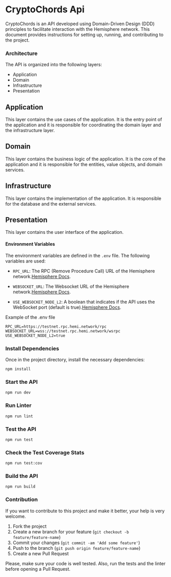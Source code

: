 # CryptoChords Api

CryptoChords is an API developed using Domain-Driven Design (DDD) principles to facilitate interaction with the Hemisphere network. This document provides instructions for setting up, running, and contributing to the project.

### Architecture

The API is organized into the following layers:

- Application
- Domain
- Infrastructure
- Presentation

## Application

This layer contains the use cases of the application. It is the entry point of the application and it is responsible for coordinating the domain layer and the infrastructure layer.

## Domain

This layer contains the business logic of the application. It is the core of the application and it is responsible for the entities, value objects, and domain services.

## Infrastructure

This layer contains the implementation of the application. It is responsible for the database and the external services.

## Presentation

This layer contains the user interface of the application.

#### Environment Variables

The environment variables are defined in the `.env` file. The following variables are used:

- `RPC_URL`: The RPC (Remove Procedure Call) URL of the Hemisphere network.[Hemisphere Docs](https://github.com/hemilabs/infrastructure/blob/main/NETWORK_INFO.md).

- `WEBSOCKET_URL`: The Websocket URL of the Hemisphere network.[Hemisphere Docs](https://github.com/hemilabs/infrastructure/blob/main/NETWORK_INFO.md).

- `USE_WEBSOCKET_NODE_L2`: A boolean that indicates if the API uses the WebSocket port (default is true).[Hemisphere Docs](https://github.com/hemilabs/infrastructure/blob/main/NETWORK_INFO.md).

Example of the .env file

```
RPC_URL=https://testnet.rpc.hemi.network/rpc
WEBSOCKET_URL=wss://testnet.rpc.hemi.network/wsrpc
USE_WEBSOCKET_NODE_L2=true
```

### Install Dependencies

Once in the project directory, install the necessary dependencies:

```
npm install
```

### Start the API

```
npm run dev
```

### Run Linter

```
npm run lint
```

### Test the API

```
npm run test
```

### Check the Test Coverage Stats

```
npm run test:cov
```

### Build the API

```
npm run build
```

### Contribution

If you want to contribute to this project and make it better, your help is very welcome.

1. Fork the project
2. Create a new branch for your feature (`git checkout -b feature/feature-name`)
3. Commit your changes (`git commit -am 'Add some feature'`)
4. Push to the branch (`git push origin feature/feature-name`)
5. Create a new Pull Request

Please, make sure your code is well tested. Also, run the tests and the linter before opening a Pull Request.